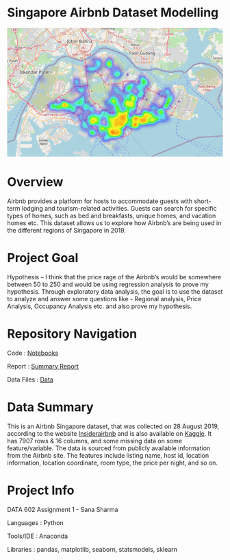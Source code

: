 # Singapore Airbnb Dataset Modelling
![Singapore](https://github.com/sanashar/singapore_airbnb_modelling/blob/main/heat_map.png)

# Overview 
Airbnb provides a platform for hosts to accommodate guests with short-term lodging and tourism-related activities. Guests can search for specific types of homes, such as bed and breakfasts, unique homes, and vacation homes etc. This dataset allows us to explore how Airbnb’s are being used in the different regions of Singapore in 2019. 
# Project Goal
Hypothesis – I think that the price rage of the Airbnb’s would be somewhere between 50 to 250 and would be using regression analysis to prove my hypothesis. Through exploratory data analysis, the goal is to use the dataset to analyze and answer some questions like - Regional analysis, Price Analysis, Occupancy Analysis etc. and also prove my hypothesis.
# Repository Navigation
Code               : [Notebooks](https://github.com/sanashar/singapore_airbnb_modelling/tree/main/Notebooks)

Report       : [Summary Report](https://github.com/sanashar/singapore_airbnb_modelling/tree/main/Summary%20Report)

Data Files       : [Data](https://github.com/sanashar/singapore_airbnb_modelling/tree/main/Data)


# Data Summary
This is an Airbnb Singapore dataset, that was collected on 28 August 2019, according to the website [Insiderairbnb](http://insideairbnb.com/get-the-data.html) and is also available on [Kaggle](https://www.kaggle.com/jojoker/singapore-airbnb). It has 7907 rows & 16 columns, and some missing data on some feature/variable. The data is sourced from publicly available information from the Airbnb site. The features include listing name, host id, location information, location coordinate, room type, the price per night, and so on.


# Project Info
DATA 602 Assignment 1 - Sana Sharma

Languages    : Python

Tools/IDE    : Anaconda

Libraries    : pandas, matplotlib, seaborn, statsmodels, sklearn
